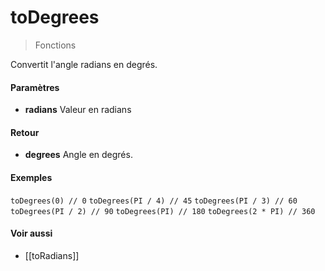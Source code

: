 # toDegrees
> Fonctions

Convertit l'angle radians en degrés.

#### Paramètres

- **radians** Valeur en radians

#### Retour

- **degrees** Angle en degrés.

#### Exemples

`toDegrees(0) // 0`
`toDegrees(PI / 4) // 45`
`toDegrees(PI / 3) // 60`
`toDegrees(PI / 2) // 90`
`toDegrees(PI) // 180`
`toDegrees(2 * PI) // 360`

#### Voir aussi

- [[toRadians]]